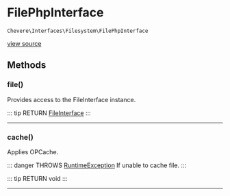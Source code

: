 # FilePhpInterface

`Chevere\Interfaces\Filesystem\FilePhpInterface`

[view source](https://github.com/chevere/chevere/blob/master/interfaces/Filesystem/FilePhpInterface.php)

## Methods

### file()

Provides access to the FileInterface instance.

::: tip RETURN
[FileInterface](./FileInterface.md)
:::


---

### cache()

Applies OPCache.

::: danger THROWS
[RuntimeException](./RuntimeException.md)
 If unable to cache file.
:::

::: tip RETURN
void
:::


---

